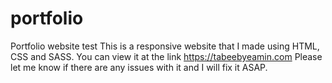 # portfolio
Portfolio website test
This is a responsive website that I made using HTML, CSS and SASS. You can view it at the link https://tabeebyeamin.com
Please let me know if there are any issues with it and I will fix it ASAP.
